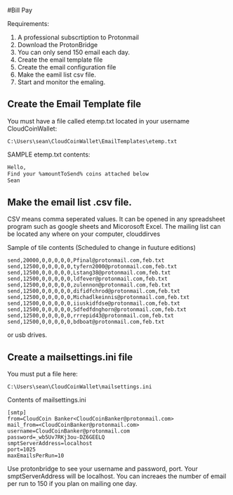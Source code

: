#Bill Pay

Requirements: 
1. A professional subscrtiption to Protonmail
2. Download the ProtonBridge
3. You can only send 150 email each day. 
4. Create the email template file
5. Create the email configuration file
6. Make the eamil list csv file.
7. Start and monitor the emaling. 

## Create the Email Template file

You must have a file called etemp.txt located in your username CloudCoinWallet:
```
C:\Users\sean\CloudCoinWallet\EmailTemplates\etemp.txt
```
SAMPLE etemp.txt contents:
```txt
Hello,
Find your %amountToSend% coins attached below
Sean
```
## Make the email list .csv file. 

CSV means comma seperated values. It can be opened in any spreadsheet program such as google sheets and Micorosoft Excel. 
The mailing list can be located any where on your computer, clouddirves


Sample of tile contents (Scheduled to change in fuuture editions)
```
send,20000,0,0,0,0,0,Pfinal@protonmail.com,feb.txt
send,12500,0,0,0,0,0,tyfern2000@protonmail.com,feb.txt
send,12500,0,0,0,0,0,Lstang38@protonmail.com,feb.txt
send,12500,0,0,0,0,0,ldfever@protonmail.com,feb.txt
send,12500,0,0,0,0,0,zulennon@protonmail.com,feb.txt
send,12500,0,0,0,0,0,difidfchrod@protonmail.com,feb.txt
send,12500,0,0,0,0,0,Michadlkeinnis@protonmail.com,feb.txt
send,12500,0,0,0,0,0,iiuskidfdse@protonmail.com,feb.txt
send,12500,0,0,0,0,0,Sdfedfdnghorn@protonmail.com,feb.txt
send,12500,0,0,0,0,0,rrrepid43@protonmail.com,feb.txt
send,12500,0,0,0,0,0,bdboat@protonmail.com,feb.txt

```




or usb drives.
## Create a mailsettings.ini file

You must put a file here:
```
C:\Users\sean\CloudCoinWallet\mailsettings.ini
```
Contents of mailsettings.ini
```
[smtp]
from=CloudCoin Banker<CloudCoinBanker@protonmail.com>
mail_from=<CloudCoinBanker@protonmail.com>
username=CloudCoinBanker@protonmail.com
password=_wb5Uv7RKj3ou-DZ6GEELQ
smptServerAddress=localhost
port=1025
maxEmailsPerRun=10

```
Use protonbridge to see your username and password, port. Your smptServerAddress will be localhost. 
You can increaes the number of email per run to 150 if you plan on mailing one day. 

